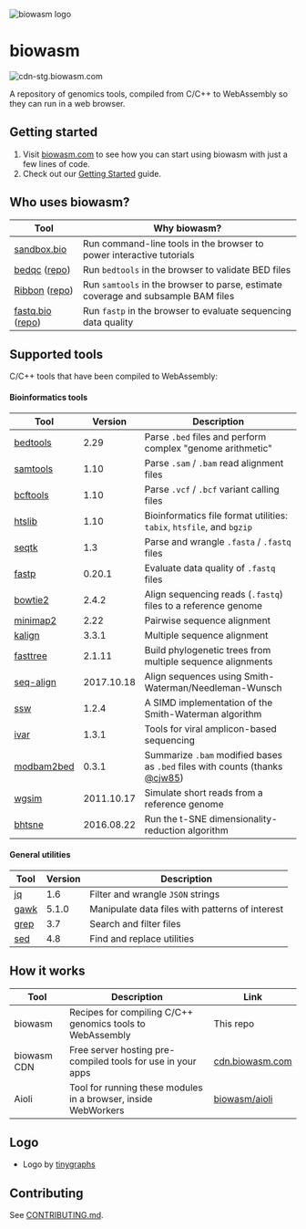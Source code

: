 ![biowasm logo](https://avatars.githubusercontent.com/u/62475458?s=200&v=4)

# biowasm

![cdn-stg.biowasm.com](https://github.com/biowasm/biowasm/workflows/Deploy%20biowasm%20v2/badge.svg)

A repository of genomics tools, compiled from C/C++ to WebAssembly so they can run in a web browser.

## Getting started

1. Visit [biowasm.com](https://biowasm.com/) to see how you can start using biowasm with just a few lines of code.
2. Check out our [Getting Started](https://github.com/biowasm/aioli#a-simple-example) guide.

## Who uses biowasm?    

| Tool | Why biowasm? |
|-|-|
| [sandbox.bio](https://sandbox.bio) | Run command-line tools in the browser to power interactive tutorials |
| [bedqc](https://quinlan-lab.github.io/bedqc) ([repo](https://github.com/quinlan-lab/bedqc)) | Run `bedtools` in the browser to validate BED files |
| [Ribbon](https://genomeribbon.com) ([repo](https://github.com/MariaNattestad/Ribbon)) | Run `samtools` in the browser to parse, estimate coverage and subsample BAM files |
| [fastq.bio](https://www.fastq.bio) ([repo](https://github.com/robertaboukhalil/fastq.bio)) | Run `fastp` in the browser to evaluate sequencing data quality |

## Supported tools

C/C++ tools that have been compiled to WebAssembly:

#### Bioinformatics tools

| Tool | Version | Description |
|-|-|-|
| [bedtools](tools/bedtools2) | 2.29 | Parse `.bed` files and perform complex "genome arithmetic" |
| [samtools](tools/samtools) | 1.10 | Parse `.sam` / `.bam` read alignment files |
| [bcftools](tools/bcftools) | 1.10 | Parse `.vcf` / `.bcf` variant calling files |
| [htslib](tools/htslib) | 1.10 | Bioinformatics file format utilities: `tabix`, `htsfile`, and `bgzip` |
| [seqtk](tools/seqtk) | 1.3 | Parse and wrangle `.fasta` / `.fastq` files |
| [fastp](tools/fastp) | 0.20.1 | Evaluate data quality of `.fastq` files |
| [bowtie2](tools/bowtie2) | 2.4.2 | Align sequencing reads (`.fastq`) files to a reference genome |
| [minimap2](tools/minimap2) | 2.22 | Pairwise sequence alignment |
| [kalign](tools/kalign) | 3.3.1 | Multiple sequence alignment |
| [fasttree](tools/fasttree) | 2.1.11 | Build phylogenetic trees from multiple sequence alignments |
| [seq-align](tools/seq-align) | 2017.10.18 | Align sequences using Smith-Waterman/Needleman-Wunsch |
| [ssw](tools/ssw) | 1.2.4 | A SIMD implementation of the Smith-Waterman algorithm |
| [ivar](tools/ivar) | 1.3.1 | Tools for viral amplicon-based sequencing |
| [modbam2bed](tools/modbam2bed) | 0.3.1 | Summarize `.bam` modified bases as `.bed` files with counts (thanks [@cjw85](https://github.com/cjw85)) |
| [wgsim](tools/wgsim) | 2011.10.17 | Simulate short reads from a reference genome |
| [bhtsne](tools/bhtsne) | 2016.08.22 | Run the t-SNE dimensionality-reduction algorithm |

#### General utilities

| Tool | Version | Description |
|-|-|-|
| [jq](tools/jq) | 1.6 | Filter and wrangle `JSON` strings |
| [gawk](tools/gawk) | 5.1.0 | Manipulate data files with patterns of interest |
| [grep](tools/grep) | 3.7 | Search and filter files |
| [sed](tools/sed) | 4.8 | Find and replace utilities |


## How it works

| Tool | Description | Link |
|-|-|-|
| biowasm | Recipes for compiling C/C++ genomics tools to WebAssembly | This repo |
| biowasm CDN | Free server hosting pre-compiled tools for use in your apps | [cdn.biowasm.com](https://cdn.biowasm.com/v2/) |
| Aioli | Tool for running these modules in a browser, inside WebWorkers | [biowasm/aioli](https://github.com/biowasm/aioli) |


## Logo

* Logo by [tinygraphs](https://www.tinygraphs.com/#?name=biowasm&shape=labs%2Fisogrids%2Fhexa&theme=seascape&numcolors=4#tryitout)

## Contributing

See [CONTRIBUTING.md](https://github.com/biowasm/biowasm/blob/main/CONTRIBUTING.md).

